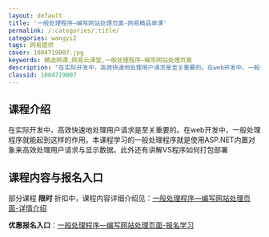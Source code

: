 ```yaml
---
layout: default
title: '一般处理程序—编写网站处理页面-网易精品单课'
permalink: /:categories/:title/
categories: wangyi2
tags: 网易提供
cover: 1004719007.jpg
keywords: 精选网课,网易云课堂,一般处理程序—编写网站处理页面
description: "在实际开发中，高效快速地处理用户请求是至关重要的。在web开发中，一般处理程序就能起到这样的作用。本课程学习的一般处理程序就是使用ASP.NET内置对象来高效处理用户请求与显示数据。此外还有"
classid: 1004719007
---
```


## 课程介绍

在实际开发中，高效快速地处理用户请求是至关重要的。在web开发中，一般处理程序就能起到这样的作用。本课程学习的一般处理程序就是使用ASP.NET内置对象来高效处理用户请求与显示数据。此外还有讲解VS程序如何打包部署

## 课程内容与报名入口

部分课程 **限时** 折扣中，课程内容详细介绍见：[一般处理程序—编写网站处理页面-详情介绍](https://study.163.com/course/introduction/1004719007.htm?share=1&shareId=1025206652&utm_campaign=share&utm_medium=iphoneShare&utm_source=&utm_u=1025206652)

**优惠报名入口**：[一般处理程序—编写网站处理页面-报名学习](https://study.163.com/course/introduction/1004719007.htm?share=1&shareId=1025206652&utm_campaign=share&utm_medium=iphoneShare&utm_source=&utm_u=1025206652)

